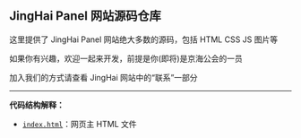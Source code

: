 ## JingHai Panel 网站源码仓库

这里提供了 JingHai Panel 网站绝大多数的源码，包括 HTML CSS JS 图片等

如果你有兴趣，欢迎一起来开发，前提是你(即将)是京海公会的一员

加入我们的方式请查看 JingHai 网站中的“联系”一部分

---

**代码结构解释：**

- [`index.html`](blob/main/index.html)：网页主 HTML 文件

